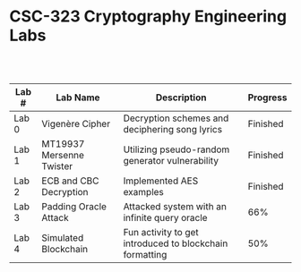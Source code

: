 # CSC-323 Cryptography Engineering Labs
<br><br>

| Lab # | Lab Name | Description | Progress
-------- | ------- | --------- | -----
| Lab 0 | Vigenère Cipher | Decryption schemes and deciphering song lyrics | Finished
| Lab 1 | MT19937 Mersenne Twister | Utilizing pseudo-random generator vulnerability | Finished
| Lab 2 | ECB and CBC Decryption | Implemented AES examples | Finished
| Lab 3 | Padding Oracle Attack | Attacked system with an infinite query oracle | 66%
| Lab 4 | Simulated Blockchain | Fun activity to get introduced to blockchain formatting | 50%
